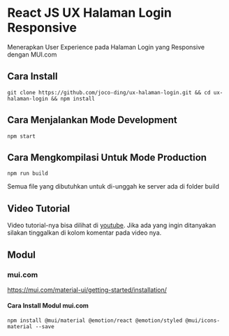 # React JS UX Halaman Login Responsive

Menerapkan User Experience pada Halaman Login yang Responsive dengan MUI.com

## Cara Install

    git clone https://github.com/joco-ding/ux-halaman-login.git && cd ux-halaman-login && npm install

## Cara Menjalankan Mode Development

    npm start

## Cara Mengkompilasi Untuk Mode Production

    npm run build

Semua file yang dibutuhkan untuk di-unggah ke server ada di folder build

## Video Tutorial

Video tutorial-nya bisa dilihat di [youtube](https://youtu.be/x9BG1C18Z3g). Jika ada yang ingin ditanyakan silakan tinggalkan di kolom komentar pada video nya.

## Modul

### mui.com
https://mui.com/material-ui/getting-started/installation/

#### Cara Install Modul mui.com
    npm install @mui/material @emotion/react @emotion/styled @mui/icons-material --save
